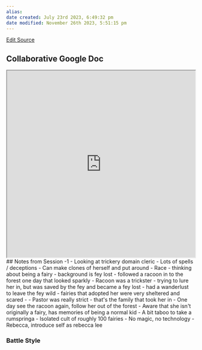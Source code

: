 ```yaml
---
alias: 
date created: July 23rd 2023, 6:49:32 pm
date modified: November 26th 2023, 5:51:15 pm
---
```

[Edit Source](https://github.com/bradhaas/TheCompendium-v2/blob/main/PCs/Rybeka%20Lee%20Hope%20(Roselyn).md)

## Collaborative Google Doc
<iframe src="https://docs.google.com/document/d/1k2vOaOcSE6-kQm1vyqxuvp_WkhLr9Mk2gj1Dz1mGAM0/edit?usp=sharing" width="100%" height="500"></iframe>
## Notes from Session -1
- Looking at trickery domain cleric
	- Lots of spells / deceptions
	- Can make clones of herself and put around
- Race - thinking about being a fairy
	- background is fey lost - followed a racoon in to the forest one day that looked sparkly
	- Racoon was a trickster - trying to lure her in, but was saved by the fey and became a fey lost
	- had a wanderlust to leave the fey wild
	- fairies that adopted her were very sheltered and scared -
	- Pastor was really strict - that's the family that took her in
- One day see the racoon again, follow her out of the forest
- Aware that she isn't originally a fairy, has memories of being a normal kid
- A bit taboo to take a rumspringa
- Isolated cult of roughly 100 fairies
- No magic, no technology
- Rebecca, introduce self as rebecca lee

### Battle Style
